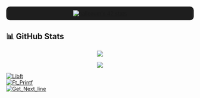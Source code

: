 <p align="center" style="background-color:#1e1e1e; padding:10px; border-radius:10px;">
  <a href="https://github.com/oakoudad/badge42">
    <img src="https://badge.mediaplus.ma/kettlebells/calleaum?1337Badge=off&UM6P=off" alt="calleaum's 42 stats" />
  </a>
</p>

## 📊 GitHub Stats

<p align="center">
  <img src="https://github-readme-stats.vercel.app/api?username=Calleaum&show_icons=true&title_color=f4d03f&text_color=f4d03f&icon_color=f4d03f&bg_color=1c1c1f&border_color=3b3b3f" />
</p>
<p align="center">
  <img src="https://github-readme-stats.vercel.app/api/top-langs/?username=Calleaum&layout=compact&title_color=f4d03f&text_color=f4d03f&icon_color=f4d03f&bg_color=1c1c1f&border_color=3b3b3f" />
</p>

<p align="center">

[![Libft](https://img.shields.io/badge/-Repo1-blue?style=for-the-badge&logo=github)](https://github.com/Calleaum/Repo1)  
[![Ft_Printf](https://img.shields.io/badge/-Repo2-green?style=for-the-badge&logo=github)](https://github.com/Calleaum/Repo2)  
[![Get_Next_line](https://img.shields.io/badge/-Repo3-red?style=for-the-badge&logo=github)](https://github.com/Calleaum/Repo3)  

</p>




